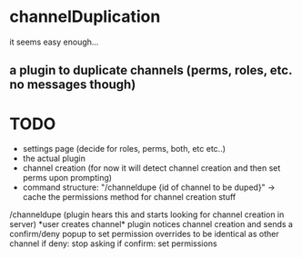 # channelDuplication
it seems easy enough...

## a plugin to duplicate channels (perms, roles, etc. no messages though)

# TODO
- settings page (decide for roles, perms, both, etc etc..)
- the actual plugin
- channel creation (for now it will detect channel creation and then set perms upon prompting)
- command structure: "/channeldupe {id of channel to be duped}" -> cache the permissions
method for channel creation stuff

/channeldupe (plugin hears this and starts looking for channel creation in server)
*user creates channel\*
plugin notices channel creation and sends a confirm/deny popup to set permission overrides to be identical as other channel
if deny: stop asking
if confirm: set permissions